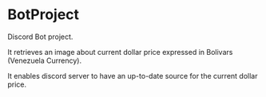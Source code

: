 # BotProject

Discord Bot project.

It retrieves an image about current dollar price expressed in Bolivars (Venezuela Currency).

It enables discord server to have an up-to-date source for the current dollar price.
